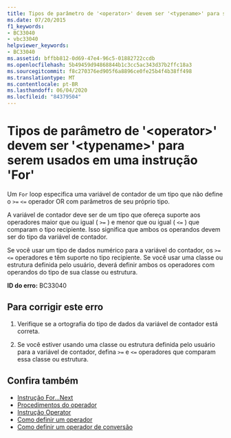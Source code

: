 ```yaml
---
title: Tipos de parâmetro de '<operator>' devem ser '<typename>' para serem usados em uma instrução 'For'
ms.date: 07/20/2015
f1_keywords:
- BC33040
- vbc33040
helpviewer_keywords:
- BC33040
ms.assetid: bffbb812-0d69-47e4-96c5-01882722ccdb
ms.openlocfilehash: 5b49459d94868844b1c3cc5ac343d37b2ffc18a3
ms.sourcegitcommit: f8c270376ed905f6a8896ce0fe25b4f4b38ff498
ms.translationtype: MT
ms.contentlocale: pt-BR
ms.lasthandoff: 06/04/2020
ms.locfileid: "84379504"
---
```

# <a name="parameter-types-of-operator-must-be-typename-to-be-used-in-a-for-statement"></a>Tipos de parâmetro de '\<operator>' devem ser '\<typename>' para serem usados em uma instrução 'For'
Um `For` loop especifica uma variável de contador de um tipo que não define o `>=` `<=` operador OR com parâmetros de seu próprio tipo.  
  
 A variável de contador deve ser de um tipo que ofereça suporte aos operadores maior que ou igual ( `>=` ) e menor que ou igual ( `<=` ) que comparam o tipo recipiente. Isso significa que ambos os operandos devem ser do tipo da variável de contador.  
  
 Se você usar um tipo de dados numérico para a variável do contador, os `>=` `<=` operadores e têm suporte no tipo recipiente. Se você usar uma classe ou estrutura definida pelo usuário, deverá definir ambos os operadores com operandos do tipo de sua classe ou estrutura.  
  
 **ID do erro:** BC33040  
  
## <a name="to-correct-this-error"></a>Para corrigir este erro  
  
1. Verifique se a ortografia do tipo de dados da variável de contador está correta.  
  
2. Se você estiver usando uma classe ou estrutura definida pelo usuário para a variável de contador, defina `>=` e `<=` operadores que comparam essa classe ou estrutura.  
  
## <a name="see-also"></a>Confira também

- [Instrução For...Next](../language-reference/statements/for-next-statement.md)
- [Procedimentos do operador](../programming-guide/language-features/procedures/operator-procedures.md)
- [Instrução Operator](../language-reference/statements/operator-statement.md)
- [Como definir um operador](../programming-guide/language-features/procedures/how-to-define-an-operator.md)
- [Como definir um operador de conversão](../programming-guide/language-features/procedures/how-to-define-a-conversion-operator.md)
